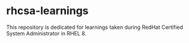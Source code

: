 # rhcsa-learnings
This repository is dedicated for learnings taken during RedHat Certified System Administrator in RHEL 8.
